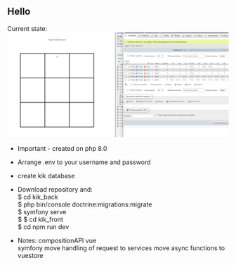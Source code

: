 ## Hello

Current state:
![](gitphoto/202100305-1.PNG)

- Important - created on php 8.0

- Arrange .env to your username and password
- create kik database

- Download repository and:  
  $ cd kik_back  
  $ php bin/console doctrine:migrations:migrate  
  $ symfony serve  
  $
  $ cd kik_front  
  $ cd npm run dev

- Notes:
  compositionAPI vue  
  symfony move handling of request to services
  move async functions to vuestore
